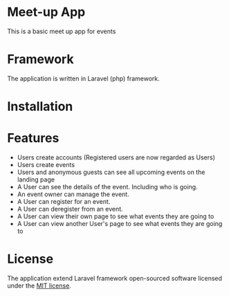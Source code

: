 # Meet-up App

This is a basic meet up app for events

# Framework

The application is written in Laravel (php) framework.

# Installation

# Features
- Users create accounts (Registered users are now regarded as Users)
- Users create events
- Users and anonymous guests can see all upcoming events on the landing page
- A User can see the details of the event. Including who is going.
- An event owner can manage the event.
- A User can register for an event.
- A User can deregister from an event.
- A User can view their own page to see what events they are going to
- A User can view another User's page to see what events they are going to

# License

The application extend Laravel framework open-sourced software licensed under the [MIT license](http://opensource.org/licenses/MIT).

